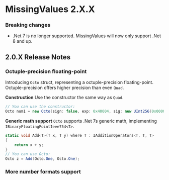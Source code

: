 # MissingValues 2.X.X
### Breaking changes
- .Net 7 is no longer supported. MissingValues will now only support .Net 8 and up.

## 2.0.X Release Notes

### Octuple-precision floating-point
Introducing `Octo` struct, representing a octuple-precision floating-point. Octuple-precision offers higher precision than even `Quad`.

**Construction**
Use the constructor the same way as `Quad`.
```csharp
// You can use the constructor:
Octo num1 = new Octo(sign: false, exp: 0x40004, sig: new UInt256(0x0000_9400_0000_0000, 0x0000_0000_0000_0000, 0x0000_0000_0000_0000, 0x0000_0000_0000_0000));
```

**Generic math support**
`Octo` supports .Net 7s generic math, implementing `IBinaryFloatingPointIeee754<T>`.
```csharp
static void Add<T>(T x, T y) where T : IAdditionOperators<T, T, T>
{
	return x + y;
}
// You can use Octo:
Octo z = Add(Octo.One, Octo.One);
```

### More number formats support
